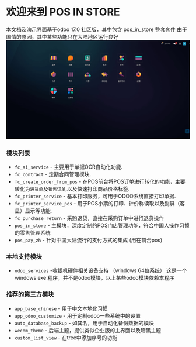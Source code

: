 # 欢迎来到 POS IN STORE

本文档及演示界面基于odoo 17.0 社区版，其中包含 pos_in_store 整套套件
由于国情的原因，其中某些功能只在大陆地区运行良好
![主界面](images/main.png "主界面")

### 模块列表

* `fc_ai_service` - 主要用于单据OCR自动化功能.
* `fc_contract` - 定期合同管理模块.
* `fc_create_order_from_pos` - 在POS前台将POS订单进行转化的功能，主要转化为`进货单`及`销售订单`,以及快速打印商品价格标签.
* `fc_printer_service` - 基本打印服务，可用于ODOO系统直接打印单据.
* `fc_printer_service_pos` - 用于POS小票的打印、计价称读取以及副屏（客显）显示等功能.
* `fc_purchase_return` - 采购退货，直接在采购订单中进行退货操作
* `pos_in_store` - 主模块，深度定制的POS门店管理功能，符合中国人操作习惯的零售管理系统
* `pos_pay_zh` - 针对中国大陆流行的支付方式的集成 (用在前台pos)

### 本地支持模块 
  * `odoo_services` -收银机硬件相关设备支持 （windows 64位系统）
  这是一个windows exe 程序，并不是odoo模块，以上某些odoo模块依赖本程序



### 推荐的第三方模块
* `app_base_chinese` - 用于中文本地化习惯
* `app_odoo_customize` - 用于定制odoo一些系统中的设置
* `auto_database_backup` - 如其名，用于自动化备份数据的模块
* `wecom_theme` - 后端主题，提供类似企业版的主界面以及暗黑主题
* `custom_list_view` - 在tree中添加序号的功能
  

